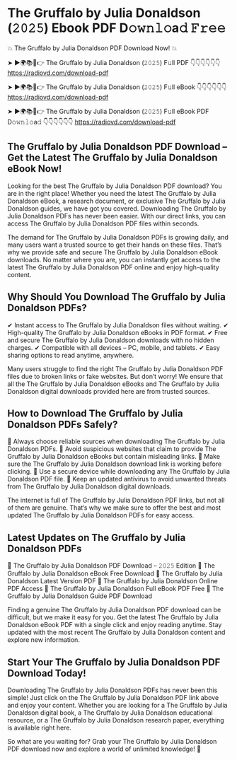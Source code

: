# The Gruffalo by Julia Donaldson (𝟸𝟶𝟸𝟻) Ebook PDF D𝚘𝚠𝚗𝚕𝚘a𝚍 𝙵𝚛𝚎𝚎

💥 The Gruffalo by Julia Donaldson PDF Download Now! 💥

➤ ►🌍📚📱👉 The Gruffalo by Julia Donaldson (𝟸𝟶𝟸𝟻) F𝚞ll PDF 👇👇👇👇👇👇
https://radiovd.com/download-pdf

➤ ►🌍📚📱👉 The Gruffalo by Julia Donaldson (𝟸𝟶𝟸𝟻) F𝚞ll eBook 👇👇👇👇👇👇
https://radiovd.com/download-pdf

➤ ►🌍📚📱👉 The Gruffalo by Julia Donaldson (𝟸𝟶𝟸𝟻) F𝚞ll eBook PDF D𝚘𝚠𝚗𝚕𝚘a𝚍 👇👇👇👇👇👇
https://radiovd.com/download-pdf

## The Gruffalo by Julia Donaldson PDF Download – Get the Latest The Gruffalo by Julia Donaldson eBook Now!

Looking for the best The Gruffalo by Julia Donaldson PDF download? You are in the right place! Whether you need the latest The Gruffalo by Julia Donaldson eBook, a research document, or exclusive The Gruffalo by Julia Donaldson guides, we have got you covered. Downloading The Gruffalo by Julia Donaldson PDFs has never been easier. With our direct links, you can access The Gruffalo by Julia Donaldson PDF files within seconds.

The demand for The Gruffalo by Julia Donaldson PDFs is growing daily, and many users want a trusted source to get their hands on these files. That’s why we provide safe and secure The Gruffalo by Julia Donaldson eBook downloads. No matter where you are, you can instantly get access to the latest The Gruffalo by Julia Donaldson PDF online and enjoy high-quality content.

## Why Should You Download The Gruffalo by Julia Donaldson PDFs?

✔ Instant access to The Gruffalo by Julia Donaldson files without waiting.
✔ High-quality The Gruffalo by Julia Donaldson eBooks in PDF format.
✔ Free and secure The Gruffalo by Julia Donaldson downloads with no hidden charges.
✔ Compatible with all devices – PC, mobile, and tablets.
✔ Easy sharing options to read anytime, anywhere.

Many users struggle to find the right The Gruffalo by Julia Donaldson PDF files due to broken links or fake websites. But don’t worry! We ensure that all the The Gruffalo by Julia Donaldson eBooks and The Gruffalo by Julia Donaldson digital downloads provided here are from trusted sources.

## How to Download The Gruffalo by Julia Donaldson PDFs Safely?

📌 Always choose reliable sources when downloading The Gruffalo by Julia Donaldson PDFs.
📌 Avoid suspicious websites that claim to provide The Gruffalo by Julia Donaldson eBooks but contain misleading links.
📌 Make sure the The Gruffalo by Julia Donaldson download link is working before clicking.
📌 Use a secure device while downloading any The Gruffalo by Julia Donaldson PDF file.
📌 Keep an updated antivirus to avoid unwanted threats from The Gruffalo by Julia Donaldson digital downloads.

The internet is full of The Gruffalo by Julia Donaldson PDF links, but not all of them are genuine. That’s why we make sure to offer the best and most updated The Gruffalo by Julia Donaldson PDFs for easy access.

## Latest Updates on The Gruffalo by Julia Donaldson PDFs

🔹 The Gruffalo by Julia Donaldson PDF Download – 𝟸𝟶𝟸𝟻 Edition
🔹 The Gruffalo by Julia Donaldson eBook Free Download
🔹 The Gruffalo by Julia Donaldson Latest Version PDF
🔹 The Gruffalo by Julia Donaldson Online PDF Access
🔹 The Gruffalo by Julia Donaldson Full eBook PDF Free
🔹 The Gruffalo by Julia Donaldson Guide PDF Download

Finding a genuine The Gruffalo by Julia Donaldson PDF download can be difficult, but we make it easy for you. Get the latest The Gruffalo by Julia Donaldson eBook PDF with a single click and enjoy reading anytime. Stay updated with the most recent The Gruffalo by Julia Donaldson content and explore new information.

## Start Your The Gruffalo by Julia Donaldson PDF Download Today!

Downloading The Gruffalo by Julia Donaldson PDFs has never been this simple! Just click on the The Gruffalo by Julia Donaldson PDF link above and enjoy your content. Whether you are looking for a The Gruffalo by Julia Donaldson digital book, a The Gruffalo by Julia Donaldson educational resource, or a The Gruffalo by Julia Donaldson research paper, everything is available right here.

So what are you waiting for? Grab your The Gruffalo by Julia Donaldson PDF download now and explore a world of unlimited knowledge! 🚀